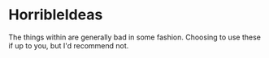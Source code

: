 # HorribleIdeas
The things within are generally bad in some fashion.
Choosing to use these if up to you, but I'd recommend not.
